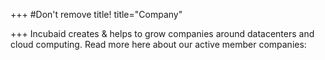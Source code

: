 +++
#Don't remove title!
title="Company"

+++
Incubaid creates & helps to grow companies around datacenters and cloud computing. Read more here about our active member companies: